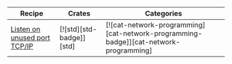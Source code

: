 | Recipe | Crates | Categories |
|--------|--------|------------|
| [Listen on unused port TCP/IP][ex-random-port-tcp] | [![std][std-badge]][std] | [![cat-network-programming][cat-network-programming-badge]][cat-network-programming] |

[ex-random-port-tcp]: server.md#listen-on-unused-port-tcpip
